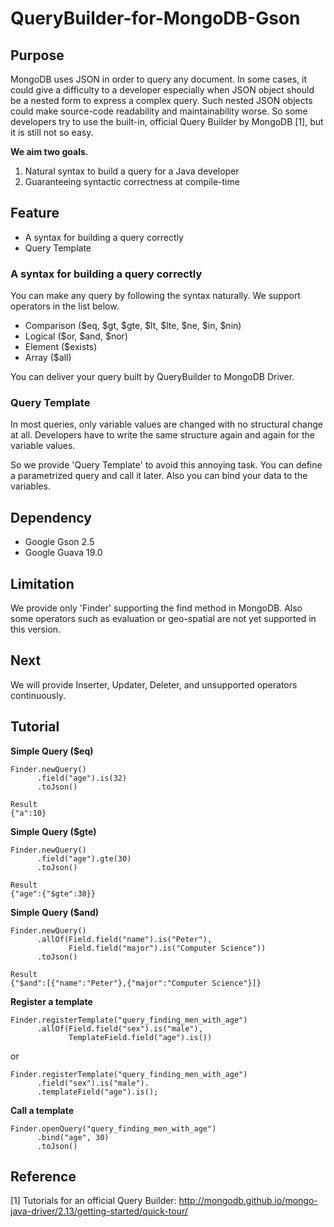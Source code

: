 # QueryBuilder-for-MongoDB-Gson
## Purpose

MongoDB uses JSON in order to query any document.
In some cases, it could give a difficulty to a developer especially when JSON object should be a nested form to express a complex query.
Such nested JSON objects could make source-code readability and maintainability worse.
So some developers try to use the built-in, official Query Builder by MongoDB [1], but it is still not so easy.

**We aim two goals.**

1. Natural syntax to build a query for a Java developer
2. Guaranteeing syntactic correctness at compile-time

## Feature

- A syntax for building a query correctly
- Query Template

### A syntax for building a query correctly

You can make any query by following the syntax naturally.
We support operators in the list below.

- Comparison ($eq, $gt, $gte, $lt, $lte, $ne, $in, $nin)
- Logical ($or, $and, $nor)
- Element ($exists)
- Array ($all)

You can deliver your query built by QueryBuilder to MongoDB Driver.

### Query Template

In most queries, only variable values are changed with no structural change at all.
Developers have to write the same structure again and again for the variable values.

So we provide 'Query Template' to avoid this annoying task.
You can define a parametrized query and call it later.
Also you can bind your data to the variables.

## Dependency

- Google Gson 2.5
- Google Guava 19.0

## Limitation

We provide only 'Finder' supporting the find method in MongoDB.
Also some operators such as evaluation or geo-spatial are not yet supported in this version.

## Next

We will provide Inserter, Updater, Deleter, and unsupported operators continuously.

## Tutorial

**Simple Query ($eq)**

```
Finder.newQuery()
      .field("age").is(32)
      .toJson()
```
```
Result 
{"a":10}
```

**Simple Query ($gte)**
```
Finder.newQuery()
      .field("age").gte(30)
      .toJson()
```
```
Result
{"age":{"$gte":30}}
```

**Simple Query ($and)**

```
Finder.newQuery()
      .allOf(Field.field("name").is("Peter"), 
             Field.field("major").is("Computer Science"))
      .toJson()
```
```
Result
{"$and":[{"name":"Peter"},{"major":"Computer Science"}]}
```

**Register a template**
```
Finder.registerTemplate("query_finding_men_with_age")
      .allOf(Field.field("sex").is("male"), 
             TemplateField.field("age").is())
```
or
```
Finder.registerTemplate("query_finding_men_with_age")
      .field("sex").is("male").
      .templateField("age").is();
```

**Call a template**
```
Finder.openQuery("query_finding_men_with_age")
      .bind("age", 30)
      .toJson()
```

## Reference
[1] Tutorials for an official Query Builder: http://mongodb.github.io/mongo-java-driver/2.13/getting-started/quick-tour/
